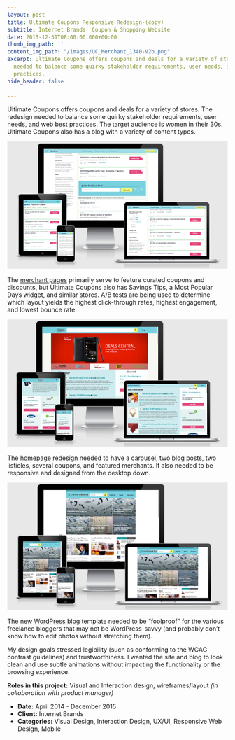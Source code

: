 ```yaml
---
layout: post
title: Ultimate Coupons Responsive Redesign-(copy)
subtitle: Internet Brands' Coupon & Shopping Website
date: 2015-12-31T08:00:00.000+00:00
thumb_img_path: ''
content_img_path: "/images/UC_Merchant_1340-V2b.png"
excerpt: Ultimate Coupons offers coupons and deals for a variety of stores. The redesign
  needed to balance some quirky stakeholder requirements, user needs, and web best
  practices.
hide_header: false

---
```

Ultimate Coupons offers coupons and deals for a variety of stores. The redesign needed to balance some quirky stakeholder requirements, user needs, and web best practices. The target audience is women in their 30s. Ultimate Coupons also has a blog with a variety of content types.

![Store page shown on various devices.](/images/uc_merchant.webp "Merchant Page")

The [merchant pages](http://www.ultimatecoupons.com/coupons/container_store_coupons.htm) primarily serve to feature curated coupons and discounts, but Ultimate Coupons also has Savings Tips, a Most Popular Days widget, and similar stores. A/B tests are being used to determine which layout yields the highest click-through rates, highest engagement, and lowest bounce rate.

![Homepage shown on multiple devices.](/images/uc_homepage.webp "Ultimate Coupons Homepage")

The [homepage](http://www.ultimatecoupons.com/) redesign needed to have a carousel, two blog posts, two listicles, several coupons, and featured merchants. It also needed to be responsive and designed from the desktop down.

![Ultimate Coupon's blog shown on multiple devices](/images/uc_blog.webp "Ultimate Coupons Blog")

The new [WordPress blog](http://www.ultimatecoupons.com/blog/) template needed to be “foolproof” for the various freelance bloggers that may not be WordPress-savvy (and probably don’t know how to edit photos without stretching them).

My design goals stressed legibility (such as conforming to the WCAG contrast guidelines) and trustworthiness. I wanted the site and blog to look clean and use subtle animations without impacting the functionality or the browsing experience.

**Roles in this project:** Visual and Interaction design, wireframes/layout _(in collaboration with product manager)_

* **Date:** April 2014 - December 2015
* **Client:** Internet Brands
* **Categories:** Visual Design, Interaction Design, UX/UI, Responsive Web Design, Mobile